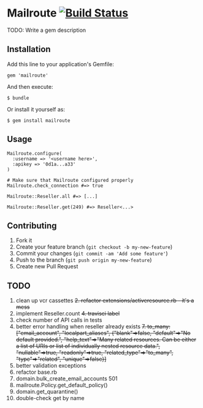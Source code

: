# Mailroute [![Build Status](https://secure.travis-ci.org/aldarund/mailroute_ruby.png)](http://travis-ci.org/aldarund/mailroute_ruby)

TODO: Write a gem description

## Installation

Add this line to your application's Gemfile:

    gem 'mailroute'

And then execute:

    $ bundle

Or install it yourself as:

    $ gem install mailroute

## Usage

    Mailroute.configure(
      :username => '<username here>',
      :apikey => '0d1a...a33'
    )

    # Make sure that Mailroute configured properly
    Mailroute.check_connection #=> true

    Mailroute::Reseller.all #=> [...]

    Mailroute::Reseller.get(249) #=> Reseller<...>

## Contributing

1. Fork it
2. Create your feature branch (`git checkout -b my-new-feature`)
3. Commit your changes (`git commit -am 'Add some feature'`)
4. Push to the branch (`git push origin my-new-feature`)
5. Create new Pull Request


## TODO

1. clean up vcr cassettes
<del>2. refactor extensions/activeresource.rb - it's a mess</del>
3. implement Reseller.count
<del>4. travisci label</del>
5. check number of API calls in tests
6. better error handling when reseller already exists
<del>7. to_many: ["email_account", "localpart_aliases", {"blank"=>false, "default"=>"No default provided.", "help_text"=>"Many related resources. Can be either a list of URIs or list of individually nested resource data.", "nullable"=>true, "readonly"=>true, "related_type"=>"to_many", "type"=>"related", "unique"=>false}]</del>
8. better validation exceptions
9. refactor base.rb
10. domain.bulk_create_email_accounts 501
11. mailroute.Policy.get_default_policy()
12. domain.get_quarantine()
13. double-check get by name


